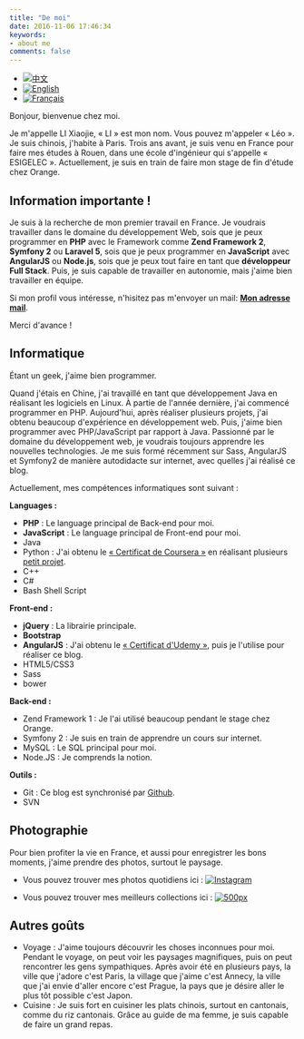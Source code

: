 ```yaml
---
title: "De moi"
date: 2016-11-06 17:46:34
keywords:
- about me
comments: false
---
```


<ul id="languageSwitch"> <li> <a href="/about-cn" title="中文"><img src="http://res.cloudinary.com/dvlfojetn/image/upload/v1479601274/xiaojieli.com/lang_cn.png" alt="中文"></a> </li><li> <a href="/about-en" title="English"><img src="http://res.cloudinary.com/dvlfojetn/image/upload/v1479601274/xiaojieli.com/lang_en.png" alt="English"></a> </li><li class="language-selected"> <a href="/about-fr" title="Français"><img src="http://res.cloudinary.com/dvlfojetn/image/upload/v1479601274/xiaojieli.com/lang_fr.png" alt="Français"></a> </li></ul>

Bonjour, bienvenue chez moi. 

Je m'appelle LI Xiaojie, « LI » est mon nom. Vous pouvez m'appeler « Léo ». Je suis chinois, j'habite à Paris. Trois ans avant, je suis venu en France pour faire mes études à Rouen, dans une école d'ingénieur qui s'appelle « ESIGELEC ». Actuellement, je suis en train de faire mon stage de fin d'étude chez Orange.

## Information importante !

Je suis à la recherche de mon premier travail en France. Je voudrais travailler dans le domaine du développement Web, sois que je peux programmer en **PHP** avec le Framework comme **Zend Framework 2**, **Symfony 2** ou **Laravel 5**, sois que je peux programmer en **JavaScript** avec **AngularJS** ou **Node.js**, sois que je peux tout faire en tant que **développeur Full Stack**. Puis, je suis capable de travailler en autonomie, mais j'aime bien travailler en équipe.

Si mon profil vous intéresse, n'hisitez pas m'envoyer un mail: **[Mon adresse mail](mailto:ajie.lee@gmail.com)**. 

Merci d'avance !


## Informatique
Étant un geek, j'aime bien programmer. 

Quand j'étais en Chine, j'ai travaillé en tant que développement Java en réalisant les logiciels en Linux. À partie de l'année dernière, j'ai commencé programmer en PHP. Aujourd'hui, après réaliser plusieurs projets, j'ai obtenu beaucoup d'expérience en développement web. Puis, j'aime bien programmer avec PHP/JavaScript par rapport à Java. Passionné par le domaine du développement web, je voudrais toujours apprendre les nouvelles technologies. Je me suis formé récemment sur Sass,  AngularJS et Symfony2 de manière autodidacte sur internet, avec quelles j'ai réalisé ce blog.

Actuellement, mes compétences informatiques sont suivant : 

**Languages :**

* **PHP** : Le language principal de Back-end pour moi.
* **JavaScript** : Le language principal de Front-end pour moi.
* Java
* Python : J'ai obtenu le [« Certificat de Coursera »](https://www.coursera.org/signature/certificate/XYDHNEKGEE) en réalisant plusieurs [petit projet](https://github.com/ajielee/mini-projects-while-learning-python).
* C++
* C#
* Bash Shell Script

**Front-end :**

* **jQuery** : La librairie principale.
* **Bootstrap**
* **AngularJS** : J'ai obtenu le [« Certificat d'Udemy »](https://www.udemy.com/certificate/UC-0T9BTHAF/), puis je l'utilise pour réaliser ce blog.
* HTML5/CSS3	
* Sass
* bower 

**Back-end :**

* Zend Framework 1 : Je l'ai utilisé beaucoup pendant le stage chez Orange.
* Symfony 2 : Je suis en train de apprendre un cours sur internet.
* MySQL : Le SQL principal pour moi.
* Node.JS : Je comprends la notion.

**Outils :**

* Git : Ce blog est synchronisé par [Github](https://github.com/ajielee/AJBlogDesign).
* SVN

## Photographie

Pour bien profiter la vie en France, et aussi pour enregistrer les bons moments, j'aime prendre des photos, surtout le paysage.

* Vous pouvez trouver mes photos quotidiens ici : [![Instagram](http://www.umbrelify.com/images/icons/lg/instagram.png)](https://instagram.com/leo_li/)

* Vous pouvez trouver mes meilleurs collections ici : [![500px](http://i.imgur.com/FsLr11p.png)](https://500px.com/XiaojieLI)

## Autres goûts

* Voyage : J'aime toujours découvrir les choses inconnues pour moi. Pendant le voyage, on peut voir les paysages magnifiques, puis on peut rencontrer les gens sympathiques. Après avoir été en plusieurs pays, la ville que j'adore c'est Paris, la village que j'aime c'est Annecy, la ville que j'ai envie d'aller encore c'est Prague, la pays que je désire aller le plus tôt possible c'est Japon.
* Cuisine : Je suis fort en cuisiner les plats chinois, surtout en cantonais, comme du riz cantonais. Grâce au guide de ma femme, je suis capable de faire un grand repas.

